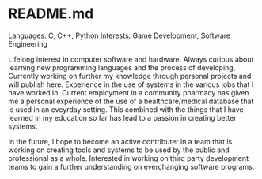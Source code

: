 # README.md


Languages: C, C++, Python
Interests: Game Development, Software Engineering

Lifelong interest in computer software and hardware. Always curious about learning new programming languages and the process of developing. Currently working on further my knowledge through personal projects and will publish here. Experience in the use of systems in the various jobs that I have worked in. Current employment in a community pharmacy has given me a personal experience of the use of a healthcare/medical database that is used in an eveyrday setting. This combined with the things that I have learned in my education so far has lead to a passion in creating better systems. 

In the future, I hope to become an active contributer in a team that is working on creating tools and systems to be used by the public and professional as a whole. Interested in working on third party development teams to gain a further understanding on everchanging software programs.


















